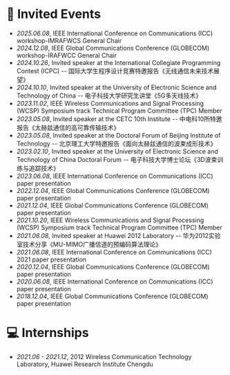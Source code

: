 


# 💬 Invited Events

- *2025.06.08*, IEEE International Conference on Communications (ICC) workshop-IMRAFWCS General Chair
- *2024.12.08*, IEEE Global Communications Conference (GLOBECOM) workshop-IRAFWCC General Chair
- *2024.10.26*, Invited speaker at the International Collegiate Programming Contest (ICPC) -- 国际大学生程序设计竞赛特邀报告《无线通信未来技术展望》
- *2024.10.10*, Invited speaker at the University of Electronic Science and Technology of China -- 电子科技大学研究生讲堂《5G多天线技术》
- *2023.11.02*, IEEE Wireless Communications and Signal Processing (WCSP) Symposium track Technical Program Committee (TPC) Member
- *2023.05.08*, Invited speaker at the CETC 10th Institute -- 中电科10所特邀报告《太赫兹通信的高可靠传输技术》
- *2023.05.08*, Invited speaker at the Doctoral Forum of Beijing Institute of Technology -- 北京理工大学特邀报告《面向太赫兹通信的波束成形技术》
- *2023.02.10*, Invited speaker at the University of Electronic Science and Technology of China Doctoral Forum -- 电子科技大学博士论坛《3D波束训练与追踪技术》
- *2023.06.08*, IEEE International Conference on Communications (ICC) paper presentation
- *2022.12.04*, IEEE Global Communications Conference (GLOBECOM) paper presentation
- *2021.12.04*, IEEE Global Communications Conference (GLOBECOM) paper presentation
- *2021.10.20*, IEEE Wireless Communications and Signal Processing (WCSP) Symposium track Technical Program Committee (TPC) Member
- *2021.06.08*, Invited speaker at Huawei 2012 Laboratory -- 华为2012实验室技术分享《MU-MIMO广播信道的预编码算法理论》
- *2021.06.08*, IEEE International Conference on Communications (ICC) 2021 paper presentation
- *2020.12.04*, IEEE Global Communications Conference (GLOBECOM)  paper presentation
- *2020.06.08*, IEEE International Conference on Communications (ICC)  paper presentation
- *2018.12.04*, IEEE Global Communications Conference (GLOBECOM) paper presentation

# 💻 Internships
- *2021.06 - 2021.12*, 2012 Wireless Communication Technology Laboratory, Huawei Research Institute Chengdu
